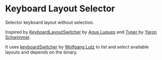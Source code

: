 # Keyboard Layout Selector

Selector keyboard layout without selection.

Inspired by [KeyboardLayoutSwitcher](https://github.com/raycast/extensions/tree/main/extensions/keyboard-layout-switcher) by [Agus Luques](https://github.com/agusluques)
and [Typer
](https://github.com/raycast/extensions/tree/main/extensions/typer/) by [Yaron Schwimmer](https://github.com/yaronschwimmer).

It uses [keyboardSwitcher](https://github.com/Lutzifer/keyboardSwitcher) by [Wolfgang Lutz](https://github.com/Lutzifer) to _list_ and _select_ available layouts and depends on the binary.
